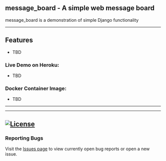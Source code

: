 ## message_board - A simple web message board

message_board is a demonstration of simple Django functionality 



---
## Features
 - TBD

### Live Demo on Heroku: 
 - TBD
### Docker Container Image:

 - TBD
---



---
[![License](https://img.shields.io/badge/license-MIT-green)](https://github.com/kevinbowen777/message_board/blob/master/LICENSE)
---
### Reporting Bugs                                                              
                                                                                 
   Visit the [Issues page](https://github.com/kevinbowen777/message_board/issues)
      to view currently open bug reports or open a new issue.
